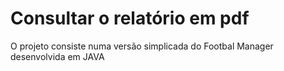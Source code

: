 # Consultar o relatório em pdf

O projeto consiste numa versão simplicada do Footbal Manager desenvolvida em JAVA

